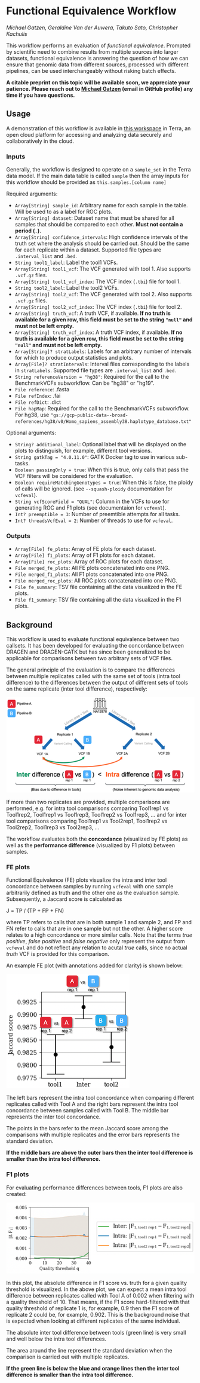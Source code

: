 # Functional Equivalence Workflow

*Michael Gatzen, Geraldine Van der Auwera, Takuto Sato, Christopher Kachulis*

This workflow performs an evaluation of *functional equivalence*. Prompted by scientific need to combine results from multiple sources into larger datasets, functional equivalence is answering the question of how we can ensure that genomic data from different sources, processed with different pipelines, can be used interchangeably without risking batch effects.

**A citable preprint on this topic will be available soon, we appreciate your patience. Please reach out to [Michael Gatzen](https://github.com/michaelgatzen) (email in GitHub profile) any time if you have questions.**

## Usage

A demonstration of this workflow is available in [this workspace](https://app.terra.bio/#workspaces/broad-firecloud-dsde-methods/FunctionalEquivalence) in Terra, an open cloud platform for accessing and analyzing data securely and collaboratively in the cloud. 

### Inputs

Generally, the workflow is designed to operate on a `sample_set` in the Terra data model. If the main data table is called `sample` then the array inputs for this workflow should be provided as `this.samples.[column name]`

Required arguments:
- `Array[String] sample_id`: Arbitrary name for each sample in the table. Will be used to as a label for ROC plots.
- `Array[String] dataset`: Dataset name that must be shared for all samples that should be compared to each other. **Must not contain a period (`.`).**
- `Array[String] confidence_intervals`: High confidence intervals of the truth set where the analysis should be carried out. Should be the same for each replicate within a dataset. Supported file types are `.interval_list` and `.bed`.
- `String tool1_label`: Label the tool1 VCFs.
- `Array[String] tool1_vcf`: The VCF generated with tool 1. Also supports `.vcf.gz` files.
- `Array[String] tool1_vcf_index`: The VCF index (`.tbi`) file for tool 1.
- `String tool2_label`: Label the tool2 VCFs.
- `Array[String] tool2_vcf`: The VCF generated with tool 2. Also supports `.vcf.gz` files.
- `Array[String] tool2_vcf_index`: The VCF index (`.tbi`) file for tool 2.
- `Array[String] truth_vcf`: A truth VCF, if available. **If no truth is available for a given row, this field must be set to the string `"null"` and must not be left empty.**
- `Array[String] truth_vcf_index`: A truth VCF index, if available. **If no truth is available for a given row, this field must be set to the string `"null"` and must not be left empty.**
- `Array[String]? stratLabels`: Labels for an arbitrary number of intervals for which to produce output statistics and plots.
- `Array[File]? stratIntervals`: Interval files corresponding to the labels in `stratLabels`. Supported file types are `.interval_list` and `.bed`.
- `String referenceVersion = "hg38"`: Required for the call to the BenchmarkVCFs subworkflow. Can be "hg38" or "hg19".
- `File reference`: .fasta
- `File refIndex`: .fai
- `File refDict`: .dict
- `File hapMap`: Required for the call to the BenchmarkVCFs subworkflow. For hg38, use `"gs://gcp-public-data--broad-references/hg38/v0/Homo_sapiens_assembly38.haplotype_database.txt"`

Optional arguments:
- `String? additional_label`: Optional label that will be displayed on the plots to distinguish, for example, different tool versions.
- `String gatkTag = "4.0.11.0"`: GATK Docker tag to use in various sub-tasks.
- `Boolean passingOnly = true`: When this is true, only calls that pass the VCF filters will be considered for the evaluation.
- `Boolean requireMatchingGenotypes = true`: When this is false, the ploidy of calls will be ignored. (see `--squash-ploidy` documentation for `vcfeval`).
- `String vcfScoreField = "QUAL"`: Column in the VCFs to use for generating ROC and F1 plots (see documentaion for `vcfeval`).
- `Int? preemptible = 3`: Number of preemtible attempts for all tasks.
- `Int? threadsVcfEval = 2`: Number of threads to use for `vcfeval`.

### Outputs
- `Array[File] fe_plots`: Array of FE plots for each dataset.
- `Array[File] f1_plots`: Array of F1 plots for each dataset.
- `Array[File] roc_plots`: Array of ROC plots for each dataset.
- `File merged_fe_plots`: All FE plots concatenated into one PNG.
- `File merged_f1_plots`: All F1 plots concatenated into one PNG.
- `File merged_roc_plots`: All ROC plots concatenated into one PNG.
- `File fe_summary`: TSV file containing all the data visualized in the FE plots.
- `File f1_summary`: TSV file containing all the data visualized in the F1 plots.

## Background
This workflow is used to evaluate functional equivalence between two callsets. It has been developed for evaluating the concordance between DRAGEN and DRAGEN-GATK but has since been generalized to be applicable for comparisons between two arbitrary sets of VCF files.

The general principle of the evaluation is to compare the differences between multiple replicates called with the same set of tools (intra tool difference) to the differences between the output of different sets of tools on the same replicate (inter tool difference), respectively:

![Intra vs inter tool difference visualization](doc/intra_vs_inter_difference.png)

If more than two replicates are provided, multiple comparisons are performed, e.g. for intra tool comparisons comparing Tool1rep1 vs Tool1rep2, Tool1rep1 vs Tool1rep3, Tool1rep2 vs Tool1rep3, ... and for inter tool comparisons comparing Tool1rep1 vs Tool2rep1, Tool1rep2 vs Tool2rep2, Tool1rep3 vs Tool2rep3, ...

The workflow evaluates both the **concordance** (visualized by FE plots) as well as the **performance difference** (visualized by F1 plots) between samples. 

### FE plots

Functional Equivalence (FE) plots visualize the intra and inter tool concordance between samples by running `vcfeval` with one sample arbitrarily defined as truth and the other one as the evaluation sample. Subsequently, a Jaccard score is calculated as

J = TP / (TP + FP + FN)

where TP refers to calls that are in both sample 1 and sample 2, and FP and FN refer to calls that are in one sample but not the other. A higher score relates to a high concordance or more similar calls. Note that the terms _true positive_, _false positive_ and _false negative_ only represent the output from `vcfeval` and do not reflect any relation to acutal _true_ calls, since no actual _truth_ VCF is provided for this comparison.

An example FE plot (with annotations added for clarity) is shown below:

![Example FE plot](doc/fe_plot.png)

The left bars represent the intra tool concordance when comparing different replicates called with Tool A and the right bars represent the intra tool concordance between samples called with Tool B. The middle bar represents the inter tool concordance.

The points in the bars refer to the mean Jaccard score among the comparisons with multiple replicates and the error bars represents the standard deviation.

**If the middle bars are above the outer bars then the inter tool difference is smaller than the intra tool difference.**

### F1 plots

For evaluating performance differences between tools, F1 plots are also created:

![Example F1 plot](doc/f1_plot.png)

In this plot, the absolute difference in F1 score vs. truth for a given quality threshold is visualized. In the above plot, we can expect a mean intra tool difference between replicates called with Tool A of 0.002 when filtering with a quality threshold of 10. That means, if the F1 score hard-filtered with that quality threshold of replicate 1 is, for example, 0.9 then the F1 score of replicate 2 could be, for example, 0.902. This is the background noise that is expected when looking at different replicates of the same individual.

The absolute inter tool difference between tools (green line) is very small and well below the intra tool differences.

The area around the line represent the standard deviation when the comparison is carried out with multiple replicates.

**If the green line is below the blue and orange lines then the inter tool difference is smaller than the intra tool difference.**
